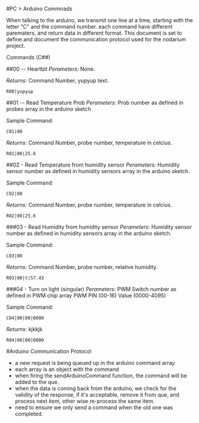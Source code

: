 #PC > Arduino Commnads


When talking to the arduino, we transmit one line at a time, starting with the letter "C" and the command number. each command have different parematers, and return data in different format. This document is set to define and document the communication protocol used for the nodarium project.

Commands (C##)

##00 -- Heartbit
*Perameters:*
None.

*Returns:*
Command Number, yupyup text.
```
R00|yupyup
```

##01 -- Read Temperature Prob
*Perameters:*
Prob number as defined in probes array in the arduino sketch

Sample Command:
```
C01|00
```

*Returns:*
Command Number, probe number, temperature in celcius.
```
R01|00|25.6
```

##02 - Read Temperature from humidity sensor
*Perameters:*
Humidity sensor number as defined in humidity sensors array in the arduino sketch.

Sample Command:
```
C02|00
```

*Returns:*
Command Number, probe number, temperature in celcius.
```
R02|00|25.6
```

###03 - Read Humidity from humidity sensor
*Perameters:*
Humidity sensor number as defined in humidity sensors array in the arduino sketch.

Sample Command:
```
C03|00
```

*Returns:*
Command Number, probe number, relative humidity.
```
R03|00|t|57.43
```


###04 - Turn on light (singular)
*Perameters:*
PWM Switch number as defined in PWM chip array
PWM PIN (00-16)
Value (0000-4095)


Sample Command:
```
C04|00|00|0000
```

*Returns:*
kjkkjk
```
R04|00|00|0000
```



#Arduino Communication Protocol

- a new request is being queued up in the arduino command array
- each array is an object with the command
- when firing the sendArduinoCommand function, the command will be added to the que.
- when the data is coming back from the arduino, we check for the validity of the response, if it's acceptable, remove it from que, and process next item, other wise re-process the same item.
- need to ensure we only send a command when the old one was completed.
